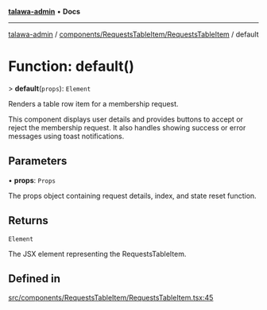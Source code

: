 [**talawa-admin**](../../../../README.md) • **Docs**

***

[talawa-admin](../../../../modules.md) / [components/RequestsTableItem/RequestsTableItem](../README.md) / default

# Function: default()

\> **default**(`props`): `Element`

Renders a table row item for a membership request.

This component displays user details and provides buttons to accept or reject
the membership request. It also handles showing success or error messages using
toast notifications.

## Parameters

• **props**: `Props`

The props object containing request details, index, and state reset function.

## Returns

`Element`

The JSX element representing the RequestsTableItem.

## Defined in

[src/components/RequestsTableItem/RequestsTableItem.tsx:45](https://github.com/PalisadoesFoundation/talawa-admin/blob/4bef0939e3fab4672bfd3599312195b8557e01a3/src/components/RequestsTableItem/RequestsTableItem.tsx#L45)
